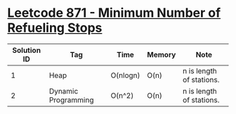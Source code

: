 # [Leetcode 871 - Minimum Number of Refueling Stops](https://leetcode.com/problems/minimum-number-of-refueling-stops/)

| Solution ID | Tag | Time | Memory | Note |
| ----------- | --- | ---- | ------ | ---- |
| 1 | Heap | O(nlogn) | O(n) | n is length of stations. |
| 2 | Dynamic Programming | O(n^2) | O(n) | n is length of stations. |